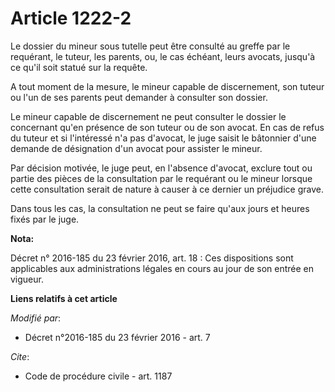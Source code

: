 # Article 1222-2

Le dossier du mineur sous tutelle peut être consulté au greffe par le requérant, le tuteur, les parents, ou, le cas échéant,
leurs avocats, jusqu'à ce qu'il soit statué sur la requête. 

A tout moment de la mesure, le mineur capable de discernement, son tuteur ou l'un de ses parents peut demander à consulter
son dossier. 

Le mineur capable de discernement ne peut consulter le dossier le concernant qu'en présence de son tuteur ou de son avocat.
En cas de refus du tuteur et si l'intéressé n'a pas d'avocat, le juge saisit le bâtonnier d'une demande de désignation d'un
avocat pour assister le mineur. 

Par décision motivée, le juge peut, en l'absence d'avocat, exclure tout ou partie des pièces de la consultation par le
requérant ou le mineur lorsque cette consultation serait de nature à causer à ce dernier un préjudice grave. 

Dans tous les cas, la consultation ne peut se faire qu'aux jours et heures fixés par le juge.

**Nota:**

Décret n° 2016-185 du 23 février 2016, art. 18 : Ces dispositions sont applicables aux administrations légales en cours au
jour de son entrée en vigueur.

**Liens relatifs à cet article**

_Modifié par_:

  - Décret n°2016-185 du 23 février 2016 - art. 7

_Cite_:

  - Code de procédure civile - art. 1187
